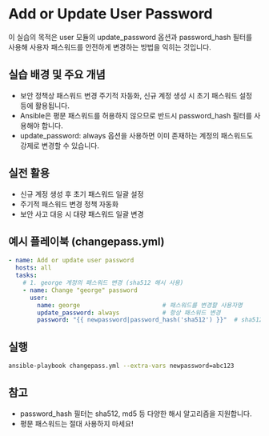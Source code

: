 # Add or Update User Password

이 실습의 목적은 user 모듈의 update_password 옵션과 password_hash 필터를 사용해 사용자 패스워드를 안전하게 변경하는 방법을 익히는 것입니다.

## 실습 배경 및 주요 개념
- 보안 정책상 패스워드 변경 주기적 자동화, 신규 계정 생성 시 초기 패스워드 설정 등에 활용됩니다.
- Ansible은 평문 패스워드를 허용하지 않으므로 반드시 password_hash 필터를 사용해야 합니다.
- update_password: always 옵션을 사용하면 이미 존재하는 계정의 패스워드도 강제로 변경할 수 있습니다.

## 실전 활용
- 신규 계정 생성 후 초기 패스워드 일괄 설정
- 주기적 패스워드 변경 정책 자동화
- 보안 사고 대응 시 대량 패스워드 일괄 변경

## 예시 플레이북 (changepass.yml)
```yaml
- name: Add or update user password
  hosts: all
  tasks:
    # 1. george 계정의 패스워드 변경 (sha512 해시 사용)
    - name: Change "george" password
      user:
        name: george                       # 패스워드를 변경할 사용자명
        update_password: always            # 항상 패스워드 변경
        password: "{{ newpassword|password_hash('sha512') }}"  # sha512 해시 적용
```

## 실행
```bash
ansible-playbook changepass.yml --extra-vars newpassword=abc123
```

## 참고
- password_hash 필터는 sha512, md5 등 다양한 해시 알고리즘을 지원합니다.
- 평문 패스워드는 절대 사용하지 마세요! 
